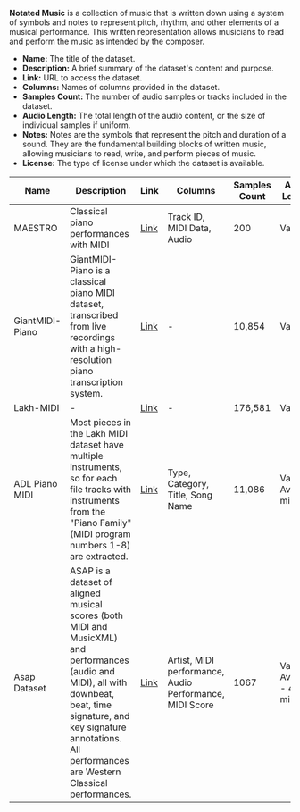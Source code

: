 **Notated Music** is a collection of music that is written down using a system of symbols and notes to represent pitch, rhythm, and other 
elements of a musical performance. This written representation allows musicians to read and perform the music as intended by the composer.

- **Name:** The title of the dataset.
- **Description:** A brief summary of the dataset's content and purpose.
- **Link:** URL to access the dataset.
- **Columns:** Names of columns provided in the dataset.
- **Samples Count:** The number of audio samples or tracks included in the dataset.
- **Audio Length:** The total length of the audio content, or the size of individual samples if uniform.
- **Notes:** Notes are the symbols that represent the pitch and duration of a sound. They are the fundamental building blocks of written music, allowing musicians to read, write, and perform pieces of music.
- **License:** The type of license under which the dataset is available.

| **Name** | **Description** | **Link** | **Columns** | **Samples Count** | **Audio Length** | **Notes** | **License** |
|----------|------------------|----------|--------------|-------------------|------------------|---------|-------------|
| MAESTRO | Classical piano performances with MIDI | [Link](https://magenta.tensorflow.org/datasets/maestro) | Track ID, MIDI Data, Audio | 200 | Varies | 6 | [CC BY-NC-SA 4.0](https://creativecommons.org/licenses/by-nc-sa/4.0/) |
| GiantMIDI-Piano | GiantMIDI-Piano is a classical piano MIDI dataset, transcribed from live recordings with a high-resolution piano transcription system. | [Link](https://github.com/bytedance/GiantMIDI-Piano) | - | 10,854 | Varies | 39 | [CC BY-NC-SA 4.0](https://creativecommons.org/licenses/by-nc-sa/4.0/) |
| Lakh-MIDI | - | [Link](https://colinraffel.com/projects/lmd/#get) | - | 176,581 | Varies | 535 | - | [CC BY-NC-SA 4.0](https://creativecommons.org/licenses/by-nc-sa/4.0/) |
| ADL Piano MIDI | Most pieces in the Lakh MIDI dataset have multiple instruments, so for each file tracks with instruments from the "Piano Family" (MIDI program numbers 1-8) are extracted. | [Link](https://github.com/lucasnfe/adl-piano-midi) | Type, Category, Title, Song Name | 11,086 | Varies, Avg-6 mins | - | [CC BY 4.0](https://creativecommons.org/licenses/by/4.0/) |  
| Asap Dataset | ASAP is a dataset of aligned musical scores (both MIDI and MusicXML) and performances (audio and MIDI), all with downbeat, beat, time signature, and key signature annotations. All performances are Western Classical performances. | [Link](https://github.com/fosfrancesco/asap-dataset) | Artist, MIDI performance, Audio Performance, MIDI Score | 1067 | Varies, Average - 4 mins | - | [CC BY-NC-SA 4.0] (https://creativecommons.org/licenses/by-nc-sa/4.0/)
